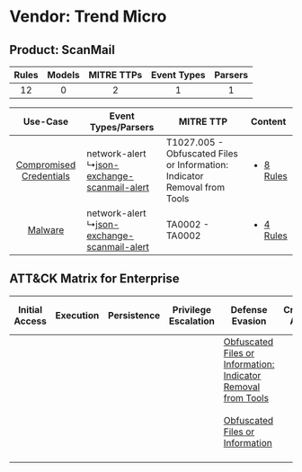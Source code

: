 Vendor: Trend Micro
===================
Product: ScanMail
-----------------
| Rules | Models | MITRE TTPs | Event Types | Parsers |
|:-----:|:------:|:----------:|:-----------:|:-------:|
|  12   |   0    |     2      |      1      |    1    |

|    Use-Case    | Event Types/Parsers    | MITRE TTP    | Content    |
|:----:| ---- | ---- | ---- |
| [Compromised Credentials](../../../UseCases/uc_compromised_credentials.md) |  network-alert<br> ↳[json-exchange-scanmail-alert](Ps/pC_jsonexchangescanmailalert.md)<br> | T1027.005 - Obfuscated Files or Information: Indicator Removal from Tools<br> | [<ul><li>8 Rules</li></ul>](RM/r_m_trend_micro_scanmail_Compromised_Credentials.md) |
|    [Malware](../../../UseCases/uc_malware.md)    |  network-alert<br> ↳[json-exchange-scanmail-alert](Ps/pC_jsonexchangescanmailalert.md)<br> | TA0002 - TA0002<br>    | [<ul><li>4 Rules</li></ul>](RM/r_m_trend_micro_scanmail_Malware.md)    |

ATT&CK Matrix for Enterprise
----------------------------
| Initial Access | Execution | Persistence | Privilege Escalation | Defense Evasion                                                                                                                                                                                            | Credential Access | Discovery | Lateral Movement | Collection | Command and Control | Exfiltration | Impact |
| -------------- | --------- | ----------- | -------------------- | ---------------------------------------------------------------------------------------------------------------------------------------------------------------------------------------------------------- | ----------------- | --------- | ---------------- | ---------- | ------------------- | ------------ | ------ |
|                |           |             |                      | [Obfuscated Files or Information: Indicator Removal from Tools](https://attack.mitre.org/techniques/T1027/005)<br><br>[Obfuscated Files or Information](https://attack.mitre.org/techniques/T1027)<br><br> |                   |           |                  |            |                     |              |        |